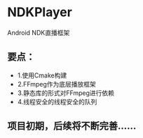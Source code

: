 # NDKPlayer
Android NDK直播框架
## 要点：  
- 1.使用Cmake构建
- 2.FFmpeg作为底层播放框架
- 3.静态库的形式对FFmpeg进行依赖
- 4.线程安全的线程安全的队列
## 项目初期，后续将不断完善......
